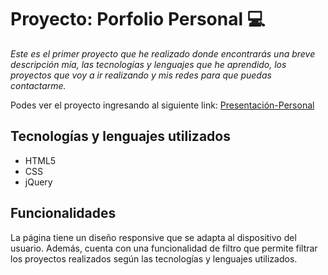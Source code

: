 # Proyecto: Porfolio Personal :computer:

*Este es el primer proyecto que he realizado donde encontrarás una breve descripción mía, las tecnologías y lenguajes que he aprendido, los proyectos que voy a ir realizando y mis redes para que puedas contactarme.*  

Podes ver el proyecto ingresando al siguiente link:
[Presentación-Personal](https://silvanacuadra.github.io/Presentacion/)

## Tecnologías y lenguajes utilizados

- HTML5
- CSS
- jQuery  

## Funcionalidades

La página tiene un diseño responsive que se adapta al dispositivo del usuario. Además, cuenta con una funcionalidad de filtro que permite filtrar los proyectos realizados según las tecnologías y lenguajes utilizados. 
